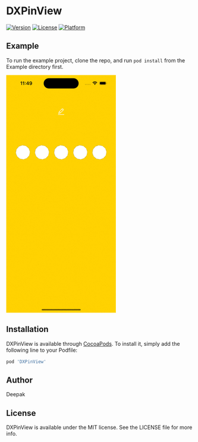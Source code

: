 # DXPinView

[![Version](https://img.shields.io/cocoapods/v/DXPinView.svg?style=flat)](https://cocoapods.org/pods/DXPinView)
[![License](https://img.shields.io/cocoapods/l/DXPinView.svg?style=flat)](https://cocoapods.org/pods/DXPinView)
[![Platform](https://img.shields.io/cocoapods/p/DXPinView.svg?style=flat)](https://cocoapods.org/pods/DXPinView)

## Example

To run the example project, clone the repo, and run `pod install` from the Example directory first.

![Gif1][preview_image]


## Installation

DXPinView is available through [CocoaPods](https://cocoapods.org). To install
it, simply add the following line to your Podfile:

```ruby
pod 'DXPinView'
```

## Author

Deepak

## License

DXPinView is available under the MIT license. See the LICENSE file for more info.

[preview_image]: demo.gif
